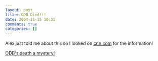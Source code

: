 ```yaml
---
layout: post
title: ODB Died!!!
date: 2004-11-15 10:31
comments: true
categories: []
---
```

Alex just told me about this so I looked on <a href="http://www.cnn.com">cnn.com</a> for the information!

<a href="http://www.cnn.com/2004/SHOWBIZ/Music/11/14/odb.death.ap/index.html">ODB's death a mystery!</a>
